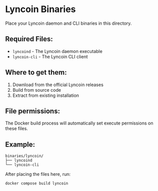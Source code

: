 # Lyncoin Binaries

Place your Lyncoin daemon and CLI binaries in this directory.

## Required Files:

- `lyncoind` - The Lyncoin daemon executable
- `lyncoin-cli` - The Lyncoin CLI client

## Where to get them:

1. Download from the official Lyncoin releases
2. Build from source code
3. Extract from existing installation

## File permissions:

The Docker build process will automatically set execute permissions on these files.

## Example:

```
binaries/lyncoin/
├── lyncoind
└── lyncoin-cli
```

After placing the files here, run:

```bash
docker compose build lyncoin
```
